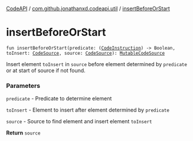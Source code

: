 [CodeAPI](../index.md) / [com.github.jonathanxd.codeapi.util](index.md) / [insertBeforeOrStart](.)

# insertBeforeOrStart

`fun insertBeforeOrStart(predicate: (`[`CodeInstruction`](../com.github.jonathanxd.codeapi/-code-instruction.md)`) -> Boolean, toInsert: `[`CodeSource`](../com.github.jonathanxd.codeapi/-code-source/index.md)`, source: `[`CodeSource`](../com.github.jonathanxd.codeapi/-code-source/index.md)`): `[`MutableCodeSource`](../com.github.jonathanxd.codeapi/-mutable-code-source/index.md)

Insert element `toInsert` in `source` before element determined by `predicate` or at start of source if not found.

### Parameters

`predicate` - Predicate to determine element

`toInsert` - Element to insert after element determined by `predicate`

`source` - Source to find element and insert element `toInsert`

**Return**
`source`

